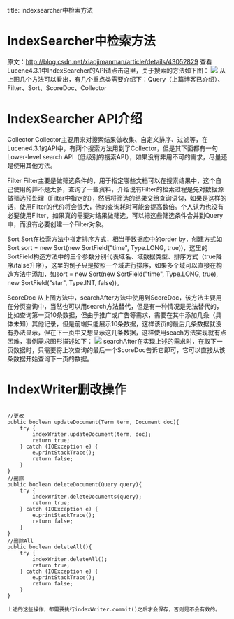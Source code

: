 title: indexsearcher中检索方法 

#  IndexSearcher中检索方法 

原文：http://blog.csdn.net/xiaojimanman/article/details/43052829
查看Lucene4.3.1中IndexSearcher的API请点击这里，关于搜索的方法如下图：
![](/data/dokuwiki/opensourcelearn/lucene/pasted/20150513-030134.png)
从上图几个方法可以看出，有几个重点类需要介绍下：Query（上篇博客已介绍）、Filter、Sort、ScoreDoc、Collector
#  IndexSearcher API介绍 

Collector
Collector主要用来对搜索结果做收集、自定义排序、过滤等，在Lucene4.3.1的API中，有两个搜索方法用到了Collector，但是其下面都有一句Lower-level search API（低级别的搜索API），如果没有非用不可的需求，尽量还是使用其他方法。

Filter
Filter主要是做筛选条件的，用于指定哪些文档可以在搜索结果中，这个自己使用的并不是太多，查询了一些资料，介绍说有Filter的检索过程是先对数据源做筛选预处理（Filter中指定的），然后将筛选的结果交给查询语句，如果是这样的话，使用Filter的代价将会很大，他的查询耗时可能会提高数倍。个人认为也没有必要使用Filter，如果真的需要对结果做筛选，可以把这些筛选条件合并到Query中，而没有必要创建一个Filter对象。

Sort
Sort在检索方法中指定排序方式，相当于数据库中的order by，创建方式如Sort sort = new Sort(new SortField("time", Type.LONG, true))，这里的SortField构造方法中的三个参数分别代表域名、域数据类型、排序方式（true降序/false升序），这里的例子只是按照一个域进行排序，如果多个域可以直接在构造方法中添加，如sort = new Sort(new SortField("time", Type.LONG, true), new SortField("star", Type.INT, false))。

ScoreDoc
从上图方法中，searchAfter方法中使用到ScoreDoc，该方法主要用在分页查询中，当然也可以用search方法替代，但是有一种情况是无法替代的，比如查询第一页10条数据，但由于推广或广告等需求，需要在其中添加几条（具体未知）其他记录，但是前端只能展示10条数据，这样该页的最后几条数据就没有办法显示，但在下一页中又想显示这几条数据，这样使用seach方法实现就有点困难，事例需求图形描述如下：
![](/data/dokuwiki/opensourcelearn/lucene/pasted/20150513-030354.png)
searchAfter在实现上述的需求时，在取下一页数据时，只需要将上次查询的最后一个ScoreDoc告诉它即可，它可以直接从该条数据开始查询下一页的数据。
#  IndexWriter删改操作 
```

//更改
public boolean updateDocument(Term term, Document doc){
	try {
		indexWriter.updateDocument(term, doc);
		return true;
	} catch (IOException e) {
		e.printStackTrace();
		return false;
	}
}
//删除
public boolean deleteDocument(Query query){
	try {
		indexWriter.deleteDocuments(query);
		return true;
	} catch (IOException e) {
		e.printStackTrace();
		return false;
	}
}
//删除All
public boolean deleteAll(){
	try {
		indexWriter.deleteAll();
		return true;
	} catch (IOException e) {
		e.printStackTrace();
		return false;
	}
}

```
<note>` 上述的这些操作，都需要执行indexWriter.commit()之后才会保存，否则是不会有效的。 `</note>

